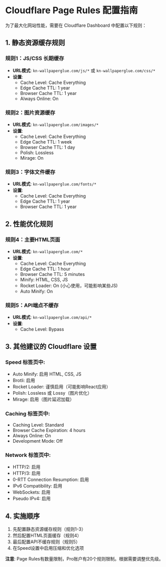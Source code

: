 # Cloudflare Page Rules 配置指南

为了最大化网站性能，需要在 Cloudflare Dashboard 中配置以下规则：

## 1. 静态资源缓存规则

### 规则1：JS/CSS 长期缓存
- **URL模式**: `kn-wallpaperglue.com/js/*` 或 `kn-wallpaperglue.com/css/*`
- **设置**:
  - Cache Level: Cache Everything
  - Edge Cache TTL: 1 year
  - Browser Cache TTL: 1 year
  - Always Online: On

### 规则2：图片资源缓存
- **URL模式**: `kn-wallpaperglue.com/images/*`
- **设置**:
  - Cache Level: Cache Everything
  - Edge Cache TTL: 1 week
  - Browser Cache TTL: 1 day
  - Polish: Lossless
  - Mirage: On

### 规则3：字体文件缓存
- **URL模式**: `kn-wallpaperglue.com/fonts/*`
- **设置**:
  - Cache Level: Cache Everything
  - Edge Cache TTL: 1 year
  - Browser Cache TTL: 1 year

## 2. 性能优化规则

### 规则4：主要HTML页面
- **URL模式**: `kn-wallpaperglue.com/*`
- **设置**:
  - Cache Level: Cache Everything
  - Edge Cache TTL: 1 hour
  - Browser Cache TTL: 5 minutes
  - Minify: HTML, CSS, JS
  - Rocket Loader: On (小心使用，可能影响某些JS)
  - Auto Minify: On

### 规则5：API端点不缓存
- **URL模式**: `kn-wallpaperglue.com/api/*`
- **设置**:
  - Cache Level: Bypass

## 3. 其他建议的 Cloudflare 设置

### Speed 标签页中:
- Auto Minify: 启用 HTML, CSS, JS
- Brotli: 启用
- Rocket Loader: 谨慎启用（可能影响React应用）
- Polish: Lossless 或 Lossy（图片优化）
- Mirage: 启用（图片延迟加载）

### Caching 标签页中:
- Caching Level: Standard
- Browser Cache Expiration: 4 hours
- Always Online: On
- Development Mode: Off

### Network 标签页中:
- HTTP/2: 启用
- HTTP/3: 启用
- 0-RTT Connection Resumption: 启用
- IPv6 Compatibility: 启用
- WebSockets: 启用
- Pseudo IPv4: 启用

## 4. 实施顺序

1. 先配置静态资源缓存规则（规则1-3）
2. 然后配置HTML页面缓存（规则4）
3. 最后配置API不缓存规则（规则5）
4. 在Speed设置中启用压缩和优化选项

**注意**: Page Rules有数量限制，Pro账户有20个规则限制。根据需要调整优先级。